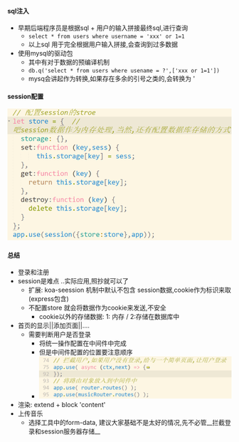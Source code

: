 #### sql注入
* 早期后端程序员是根据sql + 用户的输入拼接最终sql,进行查询
    - ```select * from users where username = 'xxx' or 1=1```
    - 以上sql 用于完全根据用户输入拼接,会查询到过多数据
* 使用mysql的驱动包
    - 其中有对于数据的预编译机制
    - ```db.q('select * from users where usename = ?',['xxx or 1=1'])```
    - mysq会讲起作为转换,如果存在多余的引号之类的,会转换为 \'



#### session配置

![52777463987](assets/1527774639878.png)



#### 总结

* 登录和注册
* session是难点 ..实际应用,照抄就可以了 
  * 扩展: koa-seession  机制中默认不包含 session数据,cookie作为标识来取(express包含)
  * 不配置store  就会将数据作为cookie来发送,不安全
    * cookie以外的存储数据: 1: 内存 /  2:存储在数据库中
* 首页的显示||添加页面||....
  * 需要判断用户是否登录
    * 将统一操作配置在中间件中完成
    * 但是中间件配置的位置要注意顺序
    * ![52777873882](assets/1527778738822.png)
* 渲染: extend + block 'content'
* 上传音乐
  * 选择工具中的form-data,   建议大家基础不是太好的情况,先不必管__拦截登录和session服务器存储__



